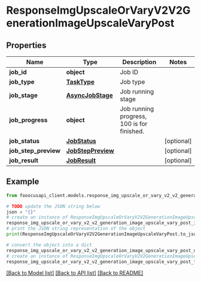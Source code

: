 # ResponseImgUpscaleOrVaryV2V2GenerationImageUpscaleVaryPost


## Properties

Name | Type | Description | Notes
------------ | ------------- | ------------- | -------------
**job_id** | **object** | Job ID | 
**job_type** | [**TaskType**](TaskType.md) | Job type | 
**job_stage** | [**AsyncJobStage**](AsyncJobStage.md) | Job running stage | 
**job_progress** | **object** | Job running progress, 100 is for finished. | 
**job_status** | [**JobStatus**](JobStatus.md) |  | [optional] 
**job_step_preview** | [**JobStepPreview**](JobStepPreview.md) |  | [optional] 
**job_result** | [**JobResult**](JobResult.md) |  | [optional] 

## Example

```python
from fooocusapi_client.models.response_img_upscale_or_vary_v2_v2_generation_image_upscale_vary_post import ResponseImgUpscaleOrVaryV2V2GenerationImageUpscaleVaryPost

# TODO update the JSON string below
json = "{}"
# create an instance of ResponseImgUpscaleOrVaryV2V2GenerationImageUpscaleVaryPost from a JSON string
response_img_upscale_or_vary_v2_v2_generation_image_upscale_vary_post_instance = ResponseImgUpscaleOrVaryV2V2GenerationImageUpscaleVaryPost.from_json(json)
# print the JSON string representation of the object
print(ResponseImgUpscaleOrVaryV2V2GenerationImageUpscaleVaryPost.to_json())

# convert the object into a dict
response_img_upscale_or_vary_v2_v2_generation_image_upscale_vary_post_dict = response_img_upscale_or_vary_v2_v2_generation_image_upscale_vary_post_instance.to_dict()
# create an instance of ResponseImgUpscaleOrVaryV2V2GenerationImageUpscaleVaryPost from a dict
response_img_upscale_or_vary_v2_v2_generation_image_upscale_vary_post_form_dict = response_img_upscale_or_vary_v2_v2_generation_image_upscale_vary_post.from_dict(response_img_upscale_or_vary_v2_v2_generation_image_upscale_vary_post_dict)
```
[[Back to Model list]](../README.md#documentation-for-models) [[Back to API list]](../README.md#documentation-for-api-endpoints) [[Back to README]](../README.md)


